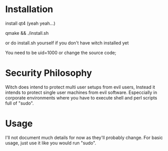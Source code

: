 Installation
=======================

install qt4 (yeah yeah...)

qmake && ./install.sh

or do install.sh yourself if you don't have witch installed yet

You need to be uid=1000 or change the source code;

Security Philosophy
=========================

Witch does intend to protect multi user setups from evil users,
Instead it intends to protect single user machines from evil software.
Especcially in corporate environments where you have to execute shell and perl scripts full of "sudo".

Usage
==========================

I'll not document much details for now as they'll probably change.
For basic usage, just use it like you would run "sudo".

